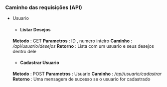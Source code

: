 ### Caminho das requisições (API)

- Usuario 

   - #### Listar Desejos

    **Metodo** : GET
    **Parametros** : ID , numero inteiro
    **Caminho** : */api/usuario/desejos*
    **Retorno** : Lista com um usuario e seus desejos dentro dele

  - #### Cadastrar Usuario

   **Metodo** : POST
    **Parametros** : Usuario
    **Caminho** : */api/usuario/cadastrar*
    **Retorno** : Uma mensagem de sucesso se o usuario for cadastrado